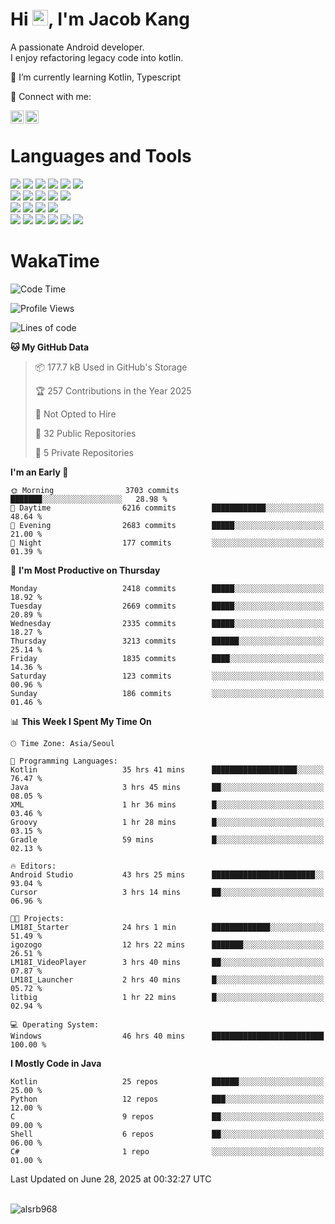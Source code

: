 # Hi <img src="https://media.giphy.com/media/hvRJCLFzcasrR4ia7z/giphy.gif" width="25px">, I'm Jacob Kang
A passionate Android developer.
</br>
I enjoy refactoring legacy code into kotlin.

🌱 I’m currently learning Kotlin, Typescript

🤝 Connect with me:

<a href="https://www.linkedin.com/in/minkyu-kang-b7477b1b2/"><img align="left" src="https://raw.githubusercontent.com/yushi1007/yushi1007/main/images/linkedin.svg" alt="Minkyu Kang | LinkedIn" width="21px"/></a>
<a href="https://www.instagram.com/_jacob_kang/"><img align="left" src="https://raw.githubusercontent.com/yushi1007/yushi1007/main/images/instagram.svg" alt="Jacob Kang | Instagram" width="21px"/></a>

</br>

# Languages and Tools

<div align="left">
<img src="https://img.shields.io/badge/java-007396?logo=java&logoColor=white"/>
<img src="https://img.shields.io/badge/kotlin-7F52FF?logo=kotlin&logoColor=white"/>
<img src="https://img.shields.io/badge/python-3776AB?logo=python&logoColor=white"/>
<img src="https://img.shields.io/badge/bash shell-4EAA25?logo=gnubash&logoColor=white"/>
<img src="https://img.shields.io/badge/c-A8B9CC?logo=c&logoColor=white"/>
<img src="https://img.shields.io/badge/c++-00599C?logo=c%2b%2b&logoColor=white"/>
</div>
<div align="left">
<img src="https://img.shields.io/badge/git-F05032?logo=git&logoColor=white"/>
<img src="https://img.shields.io/badge/github-181717?logo=github&logoColor=white"/>
<img src="https://img.shields.io/badge/mysql-4479A1?logo=mysql&logoColor=white"/>
<img src="https://img.shields.io/badge/sqlite-003B57?logo=sqlite&logoColor=white"/>
<img src="https://img.shields.io/badge/amazon AWS-232F3E?logo=amazonaws&logoColor=white"/>
</div>
<div align="left">
<img src="https://img.shields.io/badge/android-3DDC84?logo=android&logoColor=white"/>
<img src="https://img.shields.io/badge/linux-FCC624?logo=linux&logoColor=white"/>
<img src="https://img.shields.io/badge/flask-000000?logo=flask&logoColor=white"/>
<img src="https://img.shields.io/badge/arduino-00979D?logo=arduino&logoColor=white"/>
</div>
<div align="left">
<img src="https://img.shields.io/badge/slack-4A154B?logo=slack&logoColor=white"/>
<img src="https://img.shields.io/badge/notion-000000?logo=notion&logoColor=white"/>
<img src="https://img.shields.io/badge/jira-0052CC?logo=jira&logoColor=white"/>
<img src="https://img.shields.io/badge/postman-FF6C37?logo=postman&logoColor=white"/>
<img src="https://img.shields.io/badge/intellij-000000?logo=intellijidea&logoColor=white"/>
<img src="https://img.shields.io/badge/pycharm-000000?logo=pycharm&logoColor=white"/>
</div>

# WakaTime

<!--START_SECTION:waka-->
![Code Time](http://img.shields.io/badge/Code%20Time-4%2C974%20hrs%2033%20mins-blue)

![Profile Views](http://img.shields.io/badge/Profile%20Views-0-blue)

![Lines of code](https://img.shields.io/badge/From%20Hello%20World%20I%27ve%20Written-5.3%20million%20lines%20of%20code-blue)

**🐱 My GitHub Data** 

> 📦 177.7 kB Used in GitHub's Storage 
 > 
> 🏆 257 Contributions in the Year 2025
 > 
> 🚫 Not Opted to Hire
 > 
> 📜 32 Public Repositories 
 > 
> 🔑 5 Private Repositories 
 > 
**I'm an Early 🐤** 

```text
🌞 Morning                3703 commits        ███████░░░░░░░░░░░░░░░░░░   28.98 % 
🌆 Daytime                6216 commits        ████████████░░░░░░░░░░░░░   48.64 % 
🌃 Evening                2683 commits        █████░░░░░░░░░░░░░░░░░░░░   21.00 % 
🌙 Night                  177 commits         ░░░░░░░░░░░░░░░░░░░░░░░░░   01.39 % 
```
📅 **I'm Most Productive on Thursday** 

```text
Monday                   2418 commits        █████░░░░░░░░░░░░░░░░░░░░   18.92 % 
Tuesday                  2669 commits        █████░░░░░░░░░░░░░░░░░░░░   20.89 % 
Wednesday                2335 commits        █████░░░░░░░░░░░░░░░░░░░░   18.27 % 
Thursday                 3213 commits        ██████░░░░░░░░░░░░░░░░░░░   25.14 % 
Friday                   1835 commits        ████░░░░░░░░░░░░░░░░░░░░░   14.36 % 
Saturday                 123 commits         ░░░░░░░░░░░░░░░░░░░░░░░░░   00.96 % 
Sunday                   186 commits         ░░░░░░░░░░░░░░░░░░░░░░░░░   01.46 % 
```


📊 **This Week I Spent My Time On** 

```text
🕑︎ Time Zone: Asia/Seoul

💬 Programming Languages: 
Kotlin                   35 hrs 41 mins      ███████████████████░░░░░░   76.47 % 
Java                     3 hrs 45 mins       ██░░░░░░░░░░░░░░░░░░░░░░░   08.05 % 
XML                      1 hr 36 mins        █░░░░░░░░░░░░░░░░░░░░░░░░   03.46 % 
Groovy                   1 hr 28 mins        █░░░░░░░░░░░░░░░░░░░░░░░░   03.15 % 
Gradle                   59 mins             █░░░░░░░░░░░░░░░░░░░░░░░░   02.13 % 

🔥 Editors: 
Android Studio           43 hrs 25 mins      ███████████████████████░░   93.04 % 
Cursor                   3 hrs 14 mins       ██░░░░░░░░░░░░░░░░░░░░░░░   06.96 % 

🐱‍💻 Projects: 
LM18I_Starter            24 hrs 1 min        █████████████░░░░░░░░░░░░   51.49 % 
igozogo                  12 hrs 22 mins      ███████░░░░░░░░░░░░░░░░░░   26.51 % 
LM18I_VideoPlayer        3 hrs 40 mins       ██░░░░░░░░░░░░░░░░░░░░░░░   07.87 % 
LM18I_Launcher           2 hrs 40 mins       █░░░░░░░░░░░░░░░░░░░░░░░░   05.72 % 
litbig                   1 hr 22 mins        █░░░░░░░░░░░░░░░░░░░░░░░░   02.94 % 

💻 Operating System: 
Windows                  46 hrs 40 mins      █████████████████████████   100.00 % 
```

**I Mostly Code in Java** 

```text
Kotlin                   25 repos            ██████░░░░░░░░░░░░░░░░░░░   25.00 % 
Python                   12 repos            ███░░░░░░░░░░░░░░░░░░░░░░   12.00 % 
C                        9 repos             ██░░░░░░░░░░░░░░░░░░░░░░░   09.00 % 
Shell                    6 repos             ██░░░░░░░░░░░░░░░░░░░░░░░   06.00 % 
C#                       1 repo              ░░░░░░░░░░░░░░░░░░░░░░░░░   01.00 % 
```




 Last Updated on June 28, 2025 at 00:32:27 UTC
<!--END_SECTION:waka-->

</br>

<div align="left">
<img align="left" src="https://github-readme-stats.vercel.app/api/top-langs?username=alsrb968&show_icons=true&locale=en&layout=compact&theme=dark" alt="alsrb968" />
</div>
